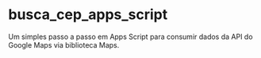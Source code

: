# busca_cep_apps_script
Um simples passo a passo em Apps Script para consumir dados da API do Google Maps via biblioteca Maps.
